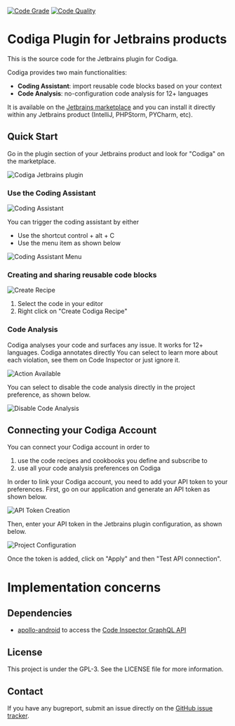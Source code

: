 [![Code Grade](https://api.codiga.io/project/29692/status/svg)](https://app.codiga.io/public/project/29692/jetbrains-plugin/dashboard)
[![Code Quality](https://api.codiga.io/project/29692/score/svg)](https://app.codiga.io/public/project/29692/jetbrains-plugin/dashboard)

# Codiga Plugin for Jetbrains products

This is the source code for the Jetbrains plugin for Codiga.

Codiga provides two main functionalities:

 - **Coding Assistant**: import reusable code blocks based on your context
 - **Code Analysis**: no-configuration code analysis for 12+ languages

It is available on the [Jetbrains marketplace](https://plugins.jetbrains.com/plugin/17969-codiga) 
and you can install it directly within any Jetbrains product (IntelliJ, PHPStorm, PYCharm, etc).



## Quick Start

Go in the plugin section of your Jetbrains product and look for "Codiga" on the marketplace.

![Codiga Jetbrains plugin](images/plugin-description.png "Codiga PlugIn")


### Use the Coding Assistant

![Coding Assistant](images/coding-assistant.gif "Coding Assistant in Action")

You can trigger the coding assistant by either

 - Use the shortcut control + alt + C
 - Use the menu item as shown below


![Coding Assistant Menu](images/codiga-assistant-menu.png "Coding Assistant Menu")


### Creating and sharing reusable code blocks

![Create Recipe](images/create-recipe.gif "Creating Recipe")

 1. Select the code in your editor
 2. Right click on "Create Codiga Recipe"



### Code Analysis

Codiga analyses your code and surfaces any issue. It works for 12+ languages. Codiga annotates directly You can select to learn more
about each violation, see them on Code Inspector or just ignore it.

![Action Available](images/actions-available.png)

You can select to disable the code analysis directly in the project preference, as shown below.

![Disable Code Analysis](images/disable-code-analysis.gif)

## Connecting your Codiga Account

You can connect your Codiga account in order to 

 1. use the code recipes and cookbooks you define and subscribe to
 2. use all your code analysis preferences on Codiga

In order to link your Codiga account, you need to add your API token to your preferences.
First, go on our application and generate an API token as shown below.

![API Token Creation](images/api-token-creation.gif)


Then, enter your API token in the Jetbrains plugin configuration, as shown below.

![Project Configuration](images/api-token.png)

Once the token is added, click on "Apply" and then "Test API connection".


# Implementation concerns

## Dependencies

 * [apollo-android](https://github.com/apollographql/apollo-android) 
   to access the [Code Inspector GraphQL API](https://doc.codiga.io/docs/api/)

## License

This project is under the GPL-3. See the LICENSE file for more information.

## Contact

If you have any bugreport, submit an issue directly on the [GitHub issue tracker](https://github.com/codiga/jetbrains-plugin/issues).
